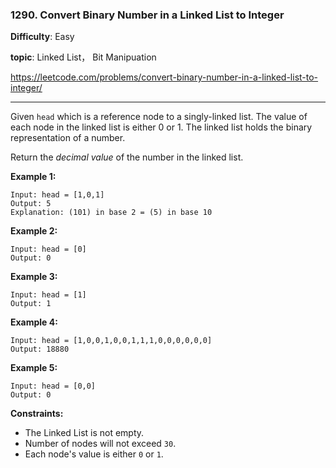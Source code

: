 ### 1290. Convert Binary Number in a Linked List to Integer

**Difficulty**: Easy

**topic**: Linked List， Bit Manipuation

<https://leetcode.com/problems/convert-binary-number-in-a-linked-list-to-integer/>

***

Given `head` which is a reference node to a singly-linked list. The value of each node in the linked list is either 0 or 1. The linked list holds the binary representation of a number.

Return the *decimal value* of the number in the linked list.

 

**Example 1:**





```
Input: head = [1,0,1]
Output: 5
Explanation: (101) in base 2 = (5) in base 10
```

**Example 2:**

```
Input: head = [0]
Output: 0
```

**Example 3:**

```
Input: head = [1]
Output: 1
```

**Example 4:**

```
Input: head = [1,0,0,1,0,0,1,1,1,0,0,0,0,0,0]
Output: 18880
```

**Example 5:**

```
Input: head = [0,0]
Output: 0
```

 

**Constraints:**

- The Linked List is not empty.
- Number of nodes will not exceed `30`.
- Each node's value is either `0` or `1`.